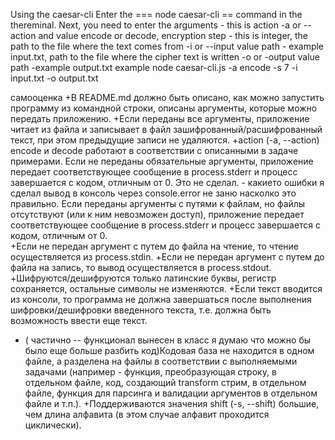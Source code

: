 Using the caesar-cli 
Enter the === node caesar-cli   == command in the thereminal. Next, you need to enter the arguments - this is
action  -a or --action and value  encode or decode,
encryption step - this is integer,
the path to the file where the text comes from  -i or --input  value   path   - example input.txt,
path to the file where the cipher text is written  -o or -output  value path  -example   output.txt
example 
node caesar-cli.js -a encode -s 7  -i input.txt -o output.txt


самооценка
 +В README.md должно быть описано, как можно запустить программу из командной строки, описаны аргументы, которые можно передать приложению.
+Если переданы все аргументы, приложение читает из файла и записывает в файл зашифрованный/расшифрованный текст, при этом предыдущие записи не удаляются.
+action (-a, --action) encode и decode работают в соответствии с описанными в задаче примерами.
Если не переданы обязательные аргументы, приложение передает соответствующее сообщение в process.stderr и прoцесс завершается с кодом, отличным от 0.
Это не сделал. - какието ошибки я сделал вывод в консоль через console.error не заню насколко это правильно.  Если переданы аргументы с путями к файлам, но файлы отсутствуют (или к ним невозможен доступ), приложение передает соответствующее сообщение в process.stderr и прoцесс завершается с кодом, отличным от 0.  
+Если не передан аргумент с путем до файла на чтение, то чтение осуществляется из process.stdin.
+Если не передан аргумент с путем до файла на запись, то вывод осуществляется в process.stdout. 
+Шифруются/дешифруются только латинские буквы, регистр сохраняется, остальные символы не изменяются.
+Если текст вводится из консоли, то программа не должна завершаться после выполнения шифровки/дешифровки введенного текста, т.е. должна быть возможность ввести еще текст. 
 + ( частично -- функционал вынесен в класс  я думаю что можно бы было еще больше разбить код)Кодовая база не находится в одном файле, а разделена на файлы в соответствии с выполняемыми задачами (например - функция, преобразующая строку, в отдельном файле, код, создающий transform стрим, в отдельном файле, функция для парсинга и валидации аргументов в отдельном файле и т.п.).
+Поддерживаются значения shift (-s, --shift) большие, чем длина алфавита (в этом случае алфавит проходится циклически).